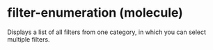 # filter-enumeration (molecule)

Displays a list of all filters from one category, in which you can select multiple filters.
